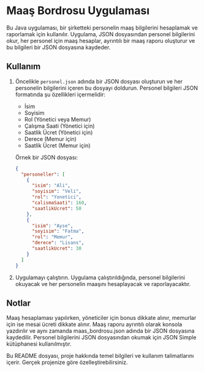 # Maaş Bordrosu Uygulaması

Bu Java uygulaması, bir şirketteki personelin maaş bilgilerini hesaplamak ve raporlamak için kullanılır. Uygulama, JSON dosyasından personel bilgilerini okur, her personel için maaş hesaplar, ayrıntılı bir maaş raporu oluşturur ve bu bilgileri bir JSON dosyasına kaydeder.

## Kullanım

1. Öncelikle `personel.json` adında bir JSON dosyası oluşturun ve her personelin bilgilerini içeren bu dosyayı doldurun. Personel bilgileri JSON formatında şu özellikleri içermelidir:
   - İsim
   - Soyisim
   - Rol (Yönetici veya Memur)
   - Çalışma Saati (Yönetici için)
   - Saatlik Ücret (Yönetici için)
   - Derece (Memur için)
   - Saatlik Ücret (Memur için)

   Örnek bir JSON dosyası:

   ```json
   {
     "personeller": [
       {
         "isim": "Ali",
         "soyisim": "Veli",
         "rol": "Yonetici",
         "calismaSaati": 160,
         "saatlikUcret": 50
       },
       {
         "isim": "Ayse",
         "soyisim": "Fatma",
         "rol": "Memur",
         "derece": "Lisans",
         "saatlikUcret": 30
       }
     ]
   }
   
2. Uygulamayı çalıştırın. Uygulama çalıştırıldığında, personel bilgilerini okuyacak ve her personelin maaşını hesaplayacak ve raporlayacaktır.
## Notlar
Maaş hesaplaması yapılırken, yöneticiler için bonus dikkate alınır, memurlar için ise mesai ücreti dikkate alınır.
Maaş raporu ayrıntılı olarak konsola yazdırılır ve aynı zamanda maas_bordrosu.json adında bir JSON dosyasına kaydedilir.
Personel bilgilerini JSON dosyasından okumak için JSON Simple kütüphanesi kullanılmıştır.


Bu README dosyası, proje hakkında temel bilgileri ve kullanım talimatlarını içerir. Gerçek projenize göre özelleştirebilirsiniz. 
